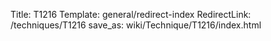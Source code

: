 Title: T1216
Template: general/redirect-index
RedirectLink: /techniques/T1216
save_as: wiki/Technique/T1216/index.html